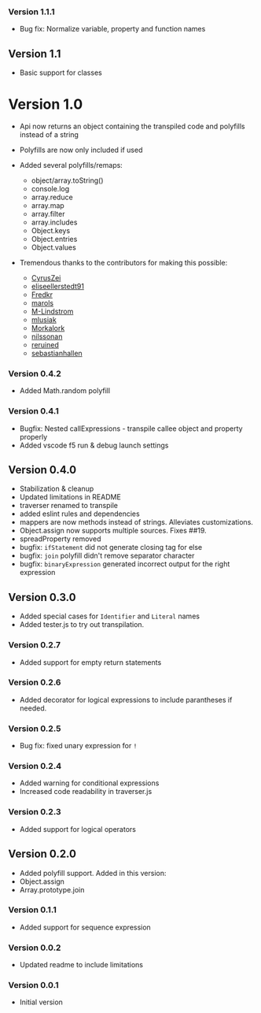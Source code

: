 ### Version 1.1.1
* Bug fix: Normalize variable, property and function names

## Version 1.1
* Basic support for classes

# Version 1.0
* Api now returns an object containing the transpiled code and polyfills instead of a string
* Polyfills are now only included if used
* Added several polyfills/remaps:
  - object/array.toString()
  - console.log
  - array.reduce
  - array.map
  - array.filter
  - array.includes
  - Object.keys
  - Object.entries
  - Object.values

* Tremendous thanks to the contributors for making this possible:
  - [CyrusZei](https://github.com/CyrusZei)
  - [eliseellerstedt91](https://github.com/eliseellerstedt91)
  - [Fredkr](https://github.com/Fredkr)
  - [marols](https://github.com/marols)
  - [M-Lindstrom](https://github.com/M-Lindstrom)
  - [mlusiak](https://github.com/mlusiak)
  - [Morkalork](https://github.com/Morkalork)
  - [nilssonan](https://github.com/nilssonan)
  - [reruined](https://github.com/reruined)
  - [sebastianhallen](https://github.com/sebastianhallen)

### Version 0.4.2
* Added Math.random polyfill

### Version 0.4.1
* Bugfix: Nested callExpressions - transpile callee object and property properly
* Added vscode f5 run & debug launch settings

## Version 0.4.0
* Stabilization & cleanup
* Updated limitations in README
* traverser renamed to transpile
* added eslint rules and dependencies
* mappers are now methods instead of strings. Alleviates customizations.
* Object.assign now supports multiple sources. Fixes ##19.
* spreadProperty removed
* bugfix: `ifStatement` did not generate closing tag for else
* bugfix: `join` polyfill didn't remove separator character
* bugfix: `binaryExpression` generated incorrect output for the right expression

## Version 0.3.0
* Added special cases for `Identifier` and `Literal` names
* Added tester.js to try out transpilation.

### Version 0.2.7
* Added support for empty return statements

### Version 0.2.6
* Added decorator for logical expressions to include parantheses if needed.

### Version 0.2.5
* Bug fix: fixed unary expression for `!`

### Version 0.2.4
* Added warning for conditional expressions
* Increased code readability in traverser.js

### Version 0.2.3
* Added support for logical operators

## Version 0.2.0
* Added polyfill support. Added in this version:
* Object.assign
* Array.prototype.join

### Version 0.1.1
* Added support for sequence expression

### Version 0.0.2
* Updated readme to include limitations

### Version 0.0.1
* Initial version
